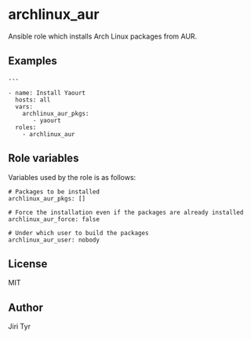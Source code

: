 archlinux_aur
=============

Ansible role which installs Arch Linux packages from AUR.


Examples
--------

```
---

- name: Install Yaourt
  hosts: all
  vars:
    archlinux_aur_pkgs:
       - yaourt
  roles:
    - archlinux_aur
```


Role variables
--------------

Variables used by the role is as follows:

```
# Packages to be installed
archlinux_aur_pkgs: []

# Force the installation even if the packages are already installed
archlinux_aur_force: false

# Under which user to build the packages
archlinux_aur_user: nobody
```


License
-------

MIT


Author
------

Jiri Tyr
